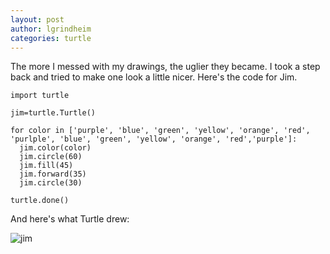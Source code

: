```yaml
---
layout: post
author: lgrindheim
categories: turtle
---
```


The more I messed with my drawings, the uglier they became. I took a step back and tried to make one look a little nicer. Here's the code for Jim.

    import turtle

    jim=turtle.Turtle()

    for color in ['purple', 'blue', 'green', 'yellow', 'orange', 'red', 'purlple', 'blue', 'green', 'yellow', 'orange', 'red','purple']:
      jim.color(color)
      jim.circle(60)
      jim.fill(45)
      jim.forward(35)
      jim.circle(30)
  
    turtle.done()

And here's what Turtle drew:

![jim](http://landonandjana.files.wordpress.com/2011/07/newdrawing-pk.jpg)
